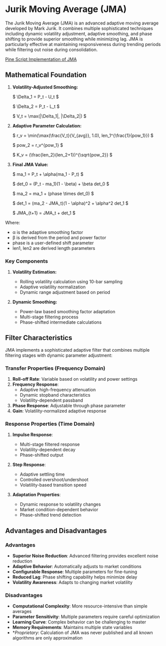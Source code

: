 # Jurik Moving Average (JMA)

The Jurik Moving Average (JMA) is an advanced adaptive moving average developed by Mark Jurik. It combines multiple sophisticated techniques including dynamic volatility adjustment, adaptive smoothing, and phase shifting to provide superior smoothing while minimizing lag. JMA is particularly effective at maintaining responsiveness during trending periods while filtering out noise during consolidation.

[Pine Script Implementation of JMA](https://github.com/mihakralj/pinescript/blob/main/indicators/trends/jma.pine)

## Mathematical Foundation

1. **Volatility-Adjusted Smoothing:**

   $ \Delta_1 = P_t - U_t $

   $ \Delta_2 = P_t - L_t $

   $ V_t = \max(|\Delta_1|, |\Delta_2|) $

2. **Adaptive Parameter Calculation:**

   $ r_v = \min(\max(\frac{V_t}{V_{avg}}, 1.0), len_1^{\frac{1}{pow_1}}) $

   $ pow_2 = r_v^{pow_1} $

   $ K_v = (\frac{len_2}{len_2+1})^{\sqrt{pow_2}} $

3. **Final JMA Value:**

   $ ma_1 = P_t + \alpha(ma_1 - P_t) $

   $ det_0 = (P_t - ma_1)(1 - \beta) + \beta det_0 $

   $ ma_2 = ma_1 + (phase \times det_0) $

   $ det_1 = (ma_2 - JMA_t)(1 - \alpha)^2 + \alpha^2 det_1 $

   $ JMA_{t+1} = JMA_t + det_1 $

Where:
- α is the adaptive smoothing factor
- β is derived from the period and power factor
- phase is a user-defined shift parameter
- len1, len2 are derived length parameters

### Key Components

1. **Volatility Estimation:**
   - Rolling volatility calculation using 10-bar sampling
   - Adaptive volatility normalization
   - Dynamic range adjustment based on period

2. **Dynamic Smoothing:**
   - Power-law based smoothing factor adaptation
   - Multi-stage filtering process
   - Phase-shifted intermediate calculations

## Filter Characteristics

JMA implements a sophisticated adaptive filter that combines multiple filtering stages with dynamic parameter adjustment:

### Transfer Properties (Frequency Domain)

1. **Roll-off Rate**: Variable based on volatility and power settings
2. **Frequency Response**:
   - Adaptive high-frequency attenuation
   - Dynamic stopband characteristics
   - Volatility-dependent passband
3. **Phase Response**: Adjustable through phase parameter
4. **Gain**: Volatility-normalized adaptive response

### Response Properties (Time Domain)

1. **Impulse Response**:
   - Multi-stage filtered response
   - Volatility-dependent decay
   - Phase-shifted output

2. **Step Response**:
   - Adaptive settling time
   - Controlled overshoot/undershoot
   - Volatility-based transition speed

3. **Adaptation Properties**:
   - Dynamic response to volatility changes
   - Market condition-dependent behavior
   - Phase-shifted trend detection

## Advantages and Disadvantages

### Advantages

- **Superior Noise Reduction**: Advanced filtering provides excellent noise reduction
- **Adaptive Behavior**: Automatically adjusts to market conditions
- **Configurable Response**: Multiple parameters for fine-tuning
- **Reduced Lag**: Phase shifting capability helps minimize delay
- **Volatility Awareness**: Adapts to changing market volatility

### Disadvantages

- **Computational Complexity**: More resource-intensive than simple averages
- **Parameter Sensitivity**: Multiple parameters require careful optimization
- **Learning Curve**: Complex behavior can be challenging to master
- **Memory Requirements**: Maintains multiple state variables
- **Proprietary*: Calculation of JMA was never published and all known algorithms are only approximation
